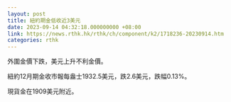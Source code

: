 ```yaml
---
layout: post
title: 紐約期金低收近3美元
date: 2023-09-14 04:32:18.000000000 +08:00
link: https://news.rthk.hk/rthk/ch/component/k2/1718236-20230914.htm
categories: rthk
---
```


外圍金價下跌，美元上升不利金價。

紐約12月期金收市報每盎士1932.5美元，跌2.6美元，跌幅0.13%。

現貨金在1909美元附近。
